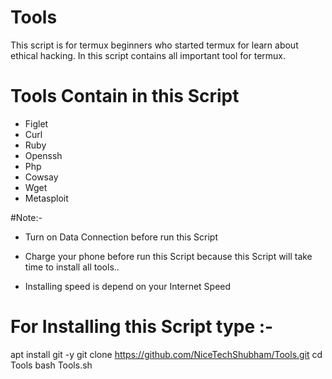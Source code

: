 # Tools
This script is for termux beginners who started termux for learn about ethical hacking. In this script contains all important tool for termux.

# Tools Contain in this Script
* Figlet
* Curl
* Ruby
* Openssh
* Php
* Cowsay
* Wget
* Metasploit 

#Note:- 
*  Turn on Data Connection before run this Script

*  Charge your phone before run this Script because this Script will take time to install all tools..

*  Installing speed is depend on your Internet Speed

# For Installing  this Script type :-
apt install git -y
git clone https://github.com/NiceTechShubham/Tools.git
cd Tools
bash Tools.sh
